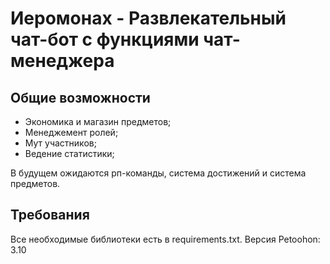 <h1>Иеромонах - Развлекательный чат-бот с функциями чат-менеджера</h1>
<h2>Общие возможности</h2>
<ul>
  <li>Экономика и магазин предметов;</li>
  <li>Менеджемент ролей;</li>
  <li>Мут участников;</li>
  <li>Ведение статистики;</li>
</ul>
<p>В будущем ожидаются рп-команды, система достижений и система предметов.</p>
<h2>Требования</h2>
<p>Все необходимые библиотеки есть в requirements.txt. Версия Petoohon: 3.10</p>
